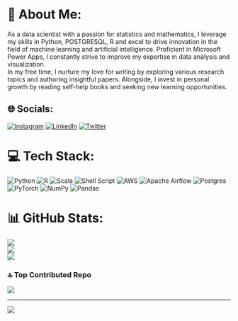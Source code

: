 # 💫 About Me:
As a data scientist with a passion for statistics and mathematics, I leverage my skills in Python, POSTGRESQL, R and excel to drive innovation in the field of machine learning and artificial intelligence. Proficient in Microsoft Power Apps, I constantly strive to improve my expertise in data analysis and visualization.<br>In my free time, I nurture my love for writing by exploring various research topics and authoring insightful papers. Alongside, I invest in personal growth by reading self-help books and seeking new learning opportunities.


## 🌐 Socials:
[![Instagram](https://img.shields.io/badge/Instagram-%23E4405F.svg?logo=Instagram&logoColor=white)](https://instagram.com/qudus4l) [![LinkedIn](https://img.shields.io/badge/LinkedIn-%230077B5.svg?logo=linkedin&logoColor=white)](https://linkedin.com/in/QudusAbolade) [![Twitter](https://img.shields.io/badge/Twitter-%231DA1F2.svg?logo=Twitter&logoColor=white)](https://twitter.com/qudus4l) 

# 💻 Tech Stack:
![Python](https://img.shields.io/badge/python-3670A0?style=plastic&logo=python&logoColor=ffdd54) ![R](https://img.shields.io/badge/r-%23276DC3.svg?style=plastic&logo=r&logoColor=white) ![Scala](https://img.shields.io/badge/scala-%23DC322F.svg?style=plastic&logo=scala&logoColor=white) ![Shell Script](https://img.shields.io/badge/shell_script-%23121011.svg?style=plastic&logo=gnu-bash&logoColor=white) ![AWS](https://img.shields.io/badge/AWS-%23FF9900.svg?style=plastic&logo=amazon-aws&logoColor=white) ![Apache Airflow](https://img.shields.io/badge/Apache%20Airflow-017CEE?style=plastic&logo=Apache%20Airflow&logoColor=white) ![Postgres](https://img.shields.io/badge/postgres-%23316192.svg?style=plastic&logo=postgresql&logoColor=white) ![PyTorch](https://img.shields.io/badge/PyTorch-%23EE4C2C.svg?style=plastic&logo=PyTorch&logoColor=white) ![NumPy](https://img.shields.io/badge/numpy-%23013243.svg?style=plastic&logo=numpy&logoColor=white) ![Pandas](https://img.shields.io/badge/pandas-%23150458.svg?style=plastic&logo=pandas&logoColor=white)
# 📊 GitHub Stats:
![](https://github-readme-stats.vercel.app/api?username=qudus4l&theme=dark&hide_border=false&include_all_commits=true&count_private=false)<br/>
![](https://github-readme-streak-stats.herokuapp.com/?user=qudus4l&theme=dark&hide_border=false)<br/>
![](https://github-readme-stats.vercel.app/api/top-langs/?username=qudus4l&theme=dark&hide_border=false&include_all_commits=true&count_private=false&layout=compact)

### 🔝 Top Contributed Repo
![](https://github-contributor-stats.vercel.app/api?username=qudus4l&limit=5&theme=dark&combine_all_yearly_contributions=true)

---
[![](https://visitcount.itsvg.in/api?id=qudus4l&icon=0&color=0)](https://visitcount.itsvg.in)
